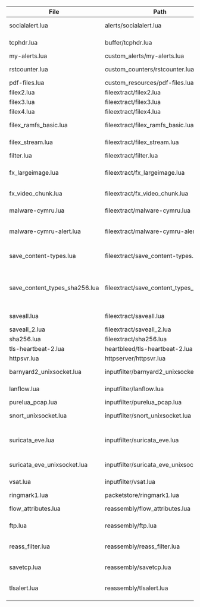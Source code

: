 File|Path|Description|
---|---|--|
socialalert.lua|alerts/socialalert.lua|Generates an ALERT when you access Facebook/Twitter|
tcphdr.lua|buffer/tcphdr.lua|Demonstrates how you can work with buffer object|
my-alerts.lua|custom_alerts/my-alerts.lua|Create a new alert group|
rstcounter.lua|custom_counters/rstcounter.lua|Create a new counter group and update the meter|
pdf-files.lua|custom_resources/pdf-files.lua|Create a new resource group|
filex2.lua|fileextract/filex2.lua| Save all files in filesystem|
filex3.lua|fileextract/filex3.lua| Save all images files in filesystem|
filex4.lua|fileextract/filex4.lua| |
filex_ramfs_basic.lua|fileextract/filex_ramfs_basic.lua|Use of filter(..) to only save text/html content 
filex_stream.lua|fileextract/filex_stream.lua|File Extraction by lua  using the onpayload(..) streaming interface|
filter.lua|fileextract/filter.lua|Use of filter(..) to only for Javascript|
fx_largeimage.lua|fileextract/fx_largeimage.lua| Filter jpeg type and save the file in filesystem if file size is grater then 500000 bytes | 
fx_video_chunk.lua|fileextract/fx_video_chunk.lua| Save the file in filesystem if content-type is video |
malware-cymru.lua|fileextract/malware-cymru.lua|Malware lookup MD5/SHA-1 http://www.team-cymru.org/MHR.html|
malware-cymru-alert.lua|fileextract/malware-cymru-alert.lua|Malware lookup MD5/SHA-1 and http://www.team-cymru.org/MHR.html generate badfellas alert|
save_content-types.lua|fileextract/save_content-types.lua|Saves all files matching a Content-Type (shockwave\|msdownload\|dosexec\|pdf) | 
save_content_types_sha256.lua|fileextract/save_content_types_256.lua|saves all files matching a Content-Type (shockwave\|msdownload\|dosexec\|pdf)  and perform a SHA256 hash and feed that back into TRISUL as a |
saveall.lua|fileextract/saveall.lua|Used to handle large files and Saves all files into /tmp/trisul_files|
saveall_2.lua|fileextract/saveall_2.lua| Saves all files into /tmp/trisul_files|
sha256.lua|fileextract/sha256.lua|streaming contents to update the hash|
tls-heartbeat-2.lua|heartbleed/tls-heartbeat-2.lua|Detects TLS heartbeats |
httpsvr.lua|httpserver/httpsvr.lua|Counts HTTP traffic per HTTP Server 
barnyard2_unixsocket.lua|inputfilter/barnyard2_unixsocket.lua|Reads unified2_  structs from barnyard2_ unix_socket
lanflow.lua|inputfilter/lanflow.lua|custom input filter for Trisul to process the sample flow DB|
purelua_pcap.lua|inputfilter/purelua_pcap.lua||
snort_unixsocket.lua|inputfilter/snort_unixsocket.lua|Listen to alerts from Snort directly and then feed them into  trisul|
suricata_eve.lua|inputfilter/suricata_eve.lua|listens to eve.json file output by Suricata, decodes the alerts, and pushes them into Trisul Network Analytics|
suricata_eve_unixsocket.lua|inputfilter/suricata_eve_unixsocket.lua|lsame as suricata_eve.lua file but uses Unix Sockets |
vsat.lua|inputfilter/vsat.lua|reads the flow CSV dump in VAST 2013 
ringmark1.lua|packetstore/ringmark1.lua|Control on flow level packet storage|
flow_attributes.lua|reassembly/flow_attributes.lua|Prints HTTP Hosts a flow attribute and value.|
ftp.lua|reassembly/ftp.lua|Listens to FTP Traffic and extracts to /tmp/ftpfiles directory|
reass_filter.lua|reassembly/reass_filter.lua|shows how you can use the "filter" method to control which flows you want to reassemble |
savetcp.lua|reassembly/savetcp.lua|save all reassembled TCP stream data into files|
tlsalert.lua|reassembly/tlsalert.lua|Generates a custom alert when obsolete TLS versions ( < TLS 1.2 ) are seen|




